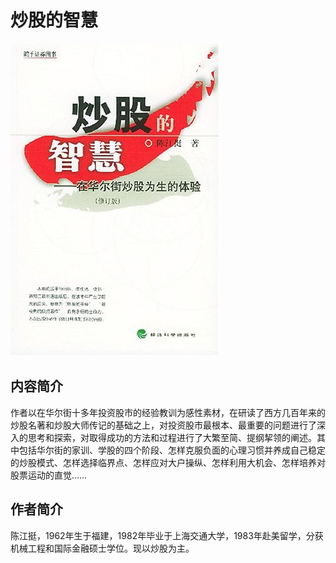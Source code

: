 # 炒股的智慧

[![cover](images/cover.jpg)](images/cover.jpg)

## 内容简介
作者以在华尔街十多年投资股市的经验教训为感性素材，在研读了西方几百年来的炒股名著和炒股大师传记的基础之上，对投资股市最根本、最重要的问题进行了深入的思考和探索，对取得成功的方法和过程进行了大繁至简、提纲挈领的阐述。其中包括华尔街的家训、学股的四个阶段、怎样克服负面的心理习惯并养成自己稳定的炒股模式、怎样选择临界点、怎样应对大户操纵、怎样利用大机会、怎样培养对股票运动的直觉……

## 作者简介
陈江挺，1962年生于福建，1982年毕业于上海交通大学，1983年赴美留学，分获机械工程和国际金融硕士学位。现以炒股为主。

